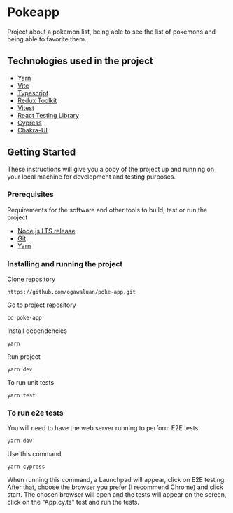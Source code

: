 # Pokeapp

Project about a pokemon list, being able to see the list of pokemons and being able to favorite them.

## Technologies used in the project

- [Yarn](https://classic.yarnpkg.com/en/docs/install#debian-stable)
- [Vite](https://vitejs.dev/)
- [Typescript](https://typescriptlang.org)
- [Redux Toolkit](https://redux-toolkit.js.org/)
- [Vitest](https://vitest.dev/)
- [React Testing Library](https://testing-library.com/)
- [Cypress](https://www.cypress.io/)
- [Chakra-UI](https://chakra-ui.com/)

## Getting Started

These instructions will give you a copy of the project up and running on
your local machine for development and testing purposes.

### Prerequisites

Requirements for the software and other tools to build, test or run the project

- [Node.js LTS release](https://nodejs.org/en/)
- [Git](https://git-scm.com/)
- [Yarn](https://classic.yarnpkg.com/en/docs/install#debian-stable)

### Installing and running the project

Clone repository

    https://github.com/ogawaluan/poke-app.git

Go to project repository

    cd poke-app

Install dependencies

    yarn

Run project

    yarn dev

To run unit tests

    yarn test

### To run e2e tests

You will need to have the web server running to perform E2E tests

    yarn dev

Use this command

    yarn cypress

When running this command, a Launchpad will appear, click on E2E testing. After that, choose the browser you prefer (I recommend Chrome) and click start. The chosen browser will open and the tests will appear on the screen, click on the "App.cy.ts" test and run the tests.
